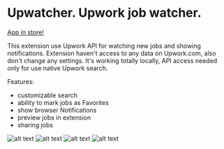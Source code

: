 # Upwatcher. Upwork job watcher.

[App in store!](https://chrome.google.com/webstore/detail/upwatcher-upwork-job-watc/cpmlhfgkdmkceojlpjdnddhjimnlockd)

This extension use Upwork API for watching new jobs and showing notifications. Extension haven't access to any data on Upwork.com, also don't change any settings. It's working totally locally, API access needed only for use native Upwork search.

Features:
 - customizable search
 - ability to mark jobs as Favorites
 - show browser Notifications 
 - preview jobs in extension 
 - sharing jobs

![alt text](store_resources/list.png "List of jobs")
![alt text](store_resources/preview.png "Job preview")
![alt text](store_resources/settings.png "Settings")
![alt text](store_resources/notification.png "Notification")